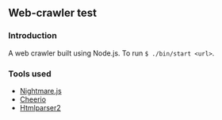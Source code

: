 ## Web-crawler test

### Introduction
A web crawler built using Node.js.  To run `$ ./bin/start <url>`.

### Tools used
- [Nightmare.js]()
- [Cheerio]()
- [Htmlparser2]()

